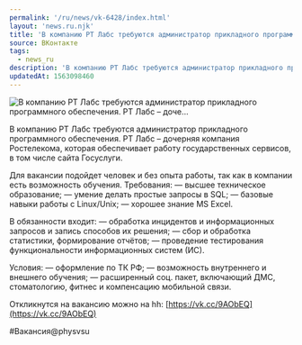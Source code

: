 ```yaml
---
permalink: '/ru/news/vk-6428/index.html'
layout: 'news.ru.njk'
title: 'В компанию РТ Лабс требуются администратор прикладного программного обеспечения. РТ Лабс – доче…'
source: ВКонтакте
tags:
  - news_ru
description: 'В компанию РТ Лабс требуются администратор прикладного программного обеспечения. РТ Лабс – доче…'
updatedAt: 1563098460
---
```

![В компанию РТ Лабс требуются администратор прикладного программного обеспечения. РТ Лабс – доче…](https://sun9-4.userapi.com/impf/c855228/v855228656/94ac8/PqFFDEC2jHg.jpg?size=1280x854&quality=96&proxy=1&sign=d0ac6c92dbb8b4d9341f3dbe2fc3ff9b&c_uniq_tag=3fxaPszyJGHK4juPoQ6_98WxpOaZ_hzfvRbSXG1_SUU&type=album)

В компанию РТ Лабс требуются администратор прикладного программного обеспечения. РТ Лабс – дочерняя компания Ростелекома, которая обеспечивает работу государственных сервисов, в том числе сайта Госуслуги.

Для вакансии подойдет человек и без опыта работы, так как в компании есть возможность обучения. Требования:
— высшее техническое образование;
— умение делать простые запросы в SQL;
— базовые навыки работы с Linux/Unix;
— хорошее знание MS Excel.

В обязанности входит:
— обработка инцидентов и информационных запросов и запись способов их решения;
— сбор и обработка статистики, формирование отчётов;
— проведение тестирования функциональности информационных систем (ИС).

Условия:
— оформление по ТК РФ;
— возможность внутреннего и внешнего обучения;
— расширенный соц. пакет, включающий ДМС, стоматологию, фитнес и компенсацию мобильной связи.

Откликнутся на вакансию можно на hh: [https://vk.cc/9AObEQ](https://vk.cc/9AObEQ)

#Вакансия@physvsu

